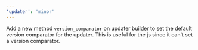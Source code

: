 ```yaml
---
'updater': 'minor'
---
```


Add a new method `version_comparator` on updater builder to set the default version comparator for the updater. This is useful for the js since it can't set a version comparator.